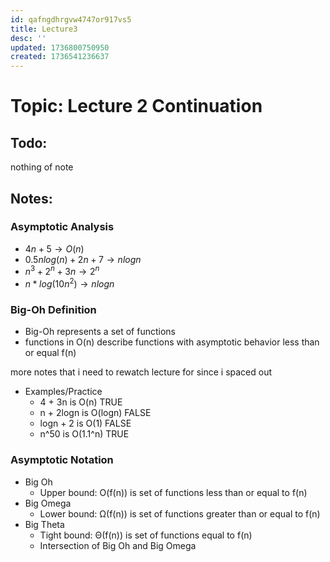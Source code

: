 ```yaml
---
id: qafngdhrgvw4747or917vs5
title: Lecture3
desc: ''
updated: 1736800750950
created: 1736541236637
---
```

# Topic: Lecture 2 Continuation

## Todo:
nothing of note

## Notes:
### Asymptotic Analysis
- $4n + 5 \rightarrow O(n)$
- $0.5nlog(n) + 2n + 7 \rightarrow n log n$
- $n^3 + 2^n + 3n \rightarrow 2^n$
- $n*log(10n^2) \rightarrow n log n$
### Big-Oh Definition
- Big-Oh represents a set of functions
- functions in O(n) describe functions with asymptotic behavior less than or equal f(n)

more notes that i need to rewatch lecture for since i spaced out

- Examples/Practice
    - 4 + 3n is O(n) TRUE
    - n + 2logn is O(logn) FALSE
    - logn + 2 is O(1) FALSE
    - n^50 is O(1.1^n) TRUE

### Asymptotic Notation
- Big Oh
    - Upper bound: O(f(n)) is set of functions less than or equal to f(n)
- Big Omega
    - Lower bound: Ω(f(n)) is set of functions greater than or equal to f(n)
- Big Theta
    - Tight bound: Θ(f(n)) is set of functions equal to f(n)
    - Intersection of Big Oh and Big Omega